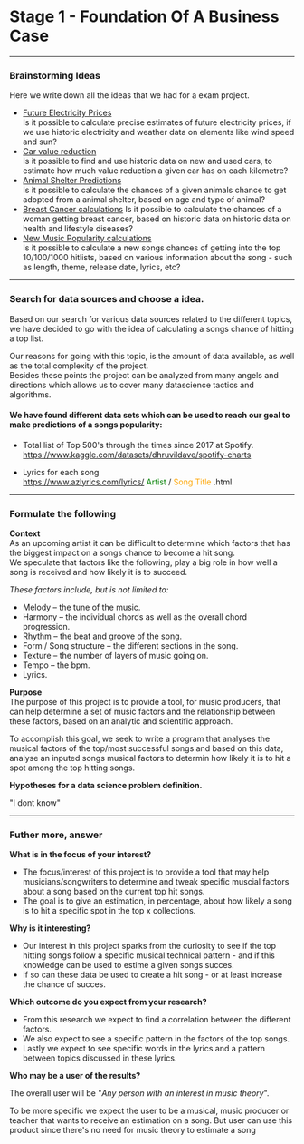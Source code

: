 # Stage 1 - Foundation Of A Business Case

***

### Brainstorming Ideas
Here we write down all the ideas that we had for a exam project.

- <u>Future Electricity Prices</u>\
Is it possible to calculate precise estimates of future electricity prices, if we use historic electricity and weather data on elements like 
wind speed and sun?
- <u>Car value reduction</u>\
Is it possible to find and use historic data on new and used cars, to estimate how much value reduction a given car has 
on each kilometre?
- <u>Animal Shelter Predictions</u>\
Is it possible to calculate the chances of a given animals chance to get adopted from a animal shelter, based on age 
and type of animal?
- <u>Breast Cancer calculations</u>
Is it possible to calculate the chances of a woman getting breast cancer, based on historic data on historic data on 
health and lifestyle diseases?
- <u>New Music Popularity calculations</u>\
Is it possible to calculate a new songs chances of getting into the top 10/100/1000 hitlists, based on various 
information about the song - such as length, theme, release date, lyrics, etc?
***
### Search for data sources and choose a idea.
Based on our search for various data sources related to the different topics, we have decided to go with the idea of 
calculating a songs chance of hitting a top list.

Our reasons for going with this topic, is the amount of data available, as well as the total complexity of the project.\
Besides these points the project can be analyzed from many angels and directions which allows us to cover many datascience tactics and algorithms.

#### We have found different data sets which can be used to reach our goal to make predictions of a songs popularity:

- Total list of Top 500's through the times since 2017 at Spotify.\
https://www.kaggle.com/datasets/dhruvildave/spotify-charts


- Lyrics for each song\
https://www.azlyrics.com/lyrics/ <span style="color: green">Artist</span> / <span style="color: orange">Song Title </span><span>.html</span>

***
### Formulate the following

**Context**\
As an upcoming artist it can be difficult to determine which factors that has the biggest impact on a songs chance to become a hit song.\
We speculate that factors like the following, play a big role in how well a song is received and how likely it is to succeed.


*These factors include, but is not limited to:* 
  - Melody – the tune of the music.
  - Harmony – the individual chords as well as the overall chord progression.
  - Rhythm – the beat and groove of the song.
  - Form / Song structure – the different sections in the song.
  - Texture – the number of layers of music going on.
  - Tempo – the bpm.
  - Lyrics.
  

**Purpose**\
The purpose of this project is to provide a tool, for music producers, that can help determine a set of music factors and the relationship between these factors, based on an analytic and scientific approach.

To accomplish this goal, we seek to write a program that analyses the musical factors of the top/most successful songs and based on this data, analyse an inputed songs musical factors to determin how likely it is to hit a spot among the top hitting songs.


**Hypotheses for a data science problem definition.**

"I dont know"


***

### Futher more, answer 

**What is in the focus of your interest?**
- The focus/interest of this project is to provide a tool that may help musicians/songwriters to determine and tweak specific muscial factors about a song based on the current top hit songs.
- The goal is to give an estimation, in percentage, about how likely a song is to hit a specific spot in the top x collections. 


**Why is it interesting?**
- Our interest in this project sparks from the curiosity to see if the top hitting songs follow a specific musical technical pattern - and if this knowledge can be used to estime a given songs succes.
- If so can these data be used to create a hit song - or at least increase the chance of succes.


**Which outcome do you expect from your research?**
  - From this research we expect to find a correlation between the different factors.
  - We also expect to see a specific pattern in the factors of the top songs.
  - Lastly we expect to see specific words in the lyrics and a pattern between topics discussed in these lyrics. 


**Who may be a user of the results?**

The overall user will be "*Any person with an interest in music theory*".

To be more specific we expect the user to be a musical, music producer or teacher that wants to receive an estimation on a song. But user can use this product since there's no need for music theory to estimate a song
